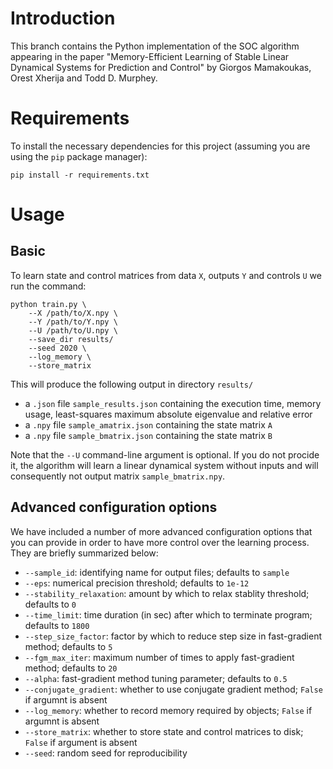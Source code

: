 # Introduction

This branch contains the Python implementation of the SOC algorithm appearing in the paper "Memory-Efficient Learning of Stable Linear Dynamical Systems for Prediction and Control" by Giorgos Mamakoukas, Orest Xherija and Todd D. Murphey.

# Requirements
To install the necessary dependencies for this project (assuming you are using the `pip` package manager):

```
pip install -r requirements.txt
```

# Usage

## Basic 
To learn state and control matrices from data `X`, outputs `Y` and  controls `U` we run the command:

```
python train.py \
    --X /path/to/X.npy \
    --Y /path/to/Y.npy \
    --U /path/to/U.npy \ 
    --save_dir results/ 
    --seed 2020 \
    --log_memory \
    --store_matrix 
```
This will produce the following output in directory `results/`
- a `.json` file `sample_results.json` containing the execution time, memory usage, least-squares maximum absolute eigenvalue and relative error
- a `.npy` file `sample_amatrix.json` containing the state matrix `A`
- a `.npy` file `sample_bmatrix.json` containing the state matrix `B`

Note that the `--U` command-line argument is optional. If you do not procide it, the algorithm will learn a linear dynamical system without inputs and will consequently not output matrix `sample_bmatrix.npy`.

## Advanced configuration options
We have included a number of more advanced configuration options that you can provide in order to have more control over the learning process. They are briefly summarized below:

- `--sample_id`: identifying name for output files; defaults to `sample`
- `--eps`: numerical precision threshold; defaults to `1e-12`
- `--stability_relaxation`: amount by which to relax stablity threshold; defaults to `0`
- `--time_limit`: time duration (in sec) after which to terminate program; defaults to `1800`
- `--step_size_factor`: factor by which to reduce step size in fast-gradient method; defaults to `5`
- `--fgm_max_iter`: maximum number of times to apply fast-gradient method; defaults to `20`
- `--alpha`: fast-gradient method tuning parameter; defaults to `0.5`
- `--conjugate_gradient`: whether to use conjugate gradient method; `False` if argumnt is absent
- `--log_memory`: whether to record memory required by objects; `False` if argumnt is absent
- `--store_matrix`: whether to store state and control matrices to disk; `False` if argument is absent
- `--seed`: random seed for reproducibility
